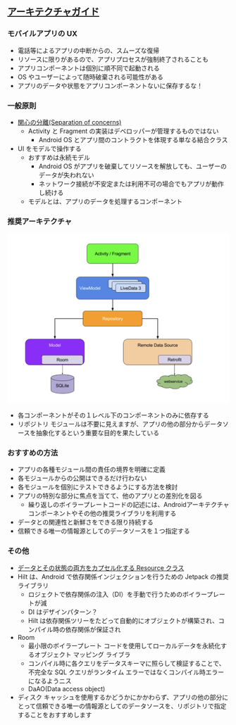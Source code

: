 ## [アーキテクチャガイド](https://developer.android.com/jetpack/guide?hl=ja)

### モバイルアプリの UX
- 電話等によるアプリの中断からの、スムーズな復帰
- リソースに限りがあるので、アプリプロセスが強制終了されることも
- アプリコンポーネントは個別に順不同で起動される
- OS やユーザーによって随時破棄される可能性がある
- アプリのデータや状態をアプリコンポーネントないに保存するな！

### 一般原則
- [関心の分離(Separation of concerns)](https://en.wikipedia.org/wiki/Separation_of_concerns)
  - Activity と Fragment の実装はデベロッパーが管理するものではない
    - Android OS とアプリ間のコントラクトを体現する単なる結合クラス
- UI をモデルで操作する
  - おすすめは永続モデル
    - Android OS がアプリを破棄してリソースを解放しても、ユーザーのデータが失われない
    - ネットワーク接続が不安定または利用不可の場合でもアプリが動作し続ける
  - モデルとは、アプリのデータを処理するコンポーネント

### 推奨アーキテクチャ
![](imgs/google_archi.png)

- 各コンポーネントがその１レベル下のコンポーネントのみに依存する
- リポジトリ モジュールは不要に見えますが、アプリの他の部分からデータソースを抽象化するという重要な目的を果たしている

### おすすめの方法
- アプリの各種モジュール間の責任の境界を明確に定義
- 各モジュールからの公開はできるだけ行わない
- 各モジュールを個別にテストできるようにする方法を検討
- アプリの特別な部分に焦点を当てて、他のアプリとの差別化を図る
  - 繰り返しのボイラープレートコードの記述には、Androidアーキテクチャコンポーネントやその他の推奨ライブラリを利用する
- データとの関連性と新鮮さをできる限り持続する
- 信頼できる唯一の情報源としてのデータソースを１つ指定する


### その他
- [データとその状態の両方をカプセル化する Resource クラス](https://developer.android.com/jetpack/guide?hl=ja#addendum)
- Hilt は、Android で依存関係インジェクションを行うための Jetpack の推奨ライブラリ
  - ロジェクトで依存関係の注入（DI）を手動で行うためのボイラープレートが減
  - DI はデザインパターン？
  - Hilt は依存関係ツリーをたどって自動的にオブジェクトが構築され、コンパイル時の依存関係が保証され
- Room
  - 最小限のボイラープレート コードを使用してローカルデータを永続化するオブジェクト マッピング ライブラ
  - コンパイル時に各クエリをデータスキーマに照らして検証することで、不完全な SQL クエリがランタイム エラーではなくコンパイル時エラーになるようニス
  - DaAO(Data access object)
- ディスク キャッシュを使用するかどうかにかかわらず、アプリの他の部分にとって信頼できる唯一の情報源としてのデータソースを、リポジトリで指定することをおすすめします
